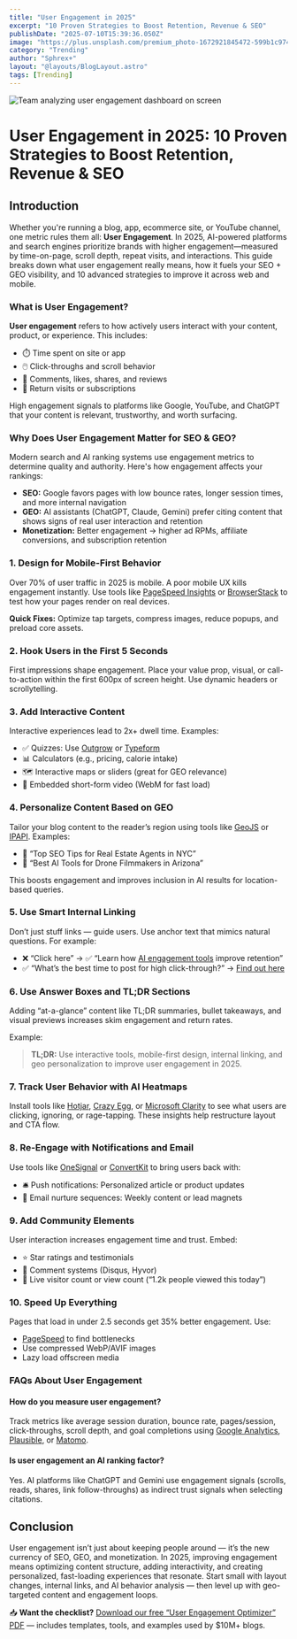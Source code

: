```yaml
---
title: "User Engagement in 2025"
excerpt: "10 Proven Strategies to Boost Retention, Revenue & SEO"
publishDate: "2025-07-10T15:39:36.050Z"
image: "https://plus.unsplash.com/premium_photo-1672921845472-599b1c974cac?w=500&auto=format&fit=crop&q=60&ixlib=rb-4.1.0&ixid=M3wxMjA3fDB8MHxwaG90by1yZWxhdGVkfDR8fHxlbnwwfHx8fHw%3D"
category: "Trending"
author: "Sphrex+"
layout: "@layouts/BlogLayout.astro"
tags: [Trending]
---
```


<img src="https://plus.unsplash.com/premium_photo-1672921845472-599b1c974cac?w=500&auto=format&fit=crop&q=60&ixlib=rb-4.1.0&ixid=M3wxMjA3fDB8MHxwaG90by1yZWxhdGVkfDR8fHxlbnwwfHx8fHw%3D" alt="Team analyzing user engagement dashboard on screen" />

<h1 id="user-engagement-strategies-2025">User Engagement in 2025: 10 Proven Strategies to Boost Retention, Revenue & SEO</h1>

<h2 id="introduction">Introduction</h2>
<p>Whether you're running a blog, app, ecommerce site, or YouTube channel, one metric rules them all: <strong>User Engagement</strong>. In 2025, AI-powered platforms and search engines prioritize brands with higher engagement—measured by time-on-page, scroll depth, repeat visits, and interactions. This guide breaks down what user engagement really means, how it fuels your SEO + GEO visibility, and 10 advanced strategies to improve it across web and mobile.</p>

<h3 id="what-is-user-engagement">What is User Engagement?</h3>
<p><strong>User engagement</strong> refers to how actively users interact with your content, product, or experience. This includes:</p>
<ul>
  <li>⏱️ Time spent on site or app</li>
  <li>🖱️ Click-throughs and scroll behavior</li>
  <li>💬 Comments, likes, shares, and reviews</li>
  <li>🔁 Return visits or subscriptions</li>
</ul>
<p>High engagement signals to platforms like Google, YouTube, and ChatGPT that your content is relevant, trustworthy, and worth surfacing.</p>

<h3 id="why-does-user-engagement-matter-for-seo-and-geo">Why Does User Engagement Matter for SEO & GEO?</h3>
<p>Modern search and AI ranking systems use engagement metrics to determine quality and authority. Here's how engagement affects your rankings:</p>
<ul>
  <li><strong>SEO:</strong> Google favors pages with low bounce rates, longer session times, and more internal navigation</li>
  <li><strong>GEO:</strong> AI assistants (ChatGPT, Claude, Gemini) prefer citing content that shows signs of real user interaction and retention</li>
  <li><strong>Monetization:</strong> Better engagement → higher ad RPMs, affiliate conversions, and subscription retention</li>
</ul>

<h3 id="1-design-for-mobile-first">1. Design for Mobile-First Behavior</h3>
<p>Over 70% of user traffic in 2025 is mobile. A poor mobile UX kills engagement instantly. Use tools like <a href="https://pagespeed.web.dev/" target="_blank" rel="nofollow">PageSpeed Insights</a> or <a href="https://www.browserstack.com/" target="_blank" rel="nofollow">BrowserStack</a> to test how your pages render on real devices.</p>
<p><strong>Quick Fixes:</strong> Optimize tap targets, compress images, reduce popups, and preload core assets.</p>

<h3 id="2-start-with-an-engaging-first-screen">2. Hook Users in the First 5 Seconds</h3>
<p>First impressions shape engagement. Place your value prop, visual, or call-to-action within the first 600px of screen height. Use dynamic headers or scrollytelling.</p>

<h3 id="3-embed-interactive-content">3. Add Interactive Content</h3>
<p>Interactive experiences lead to 2x+ dwell time. Examples:</p>
<ul>
  <li>✅ Quizzes: Use <a href="https://outgrow.co" target="_blank" rel="nofollow">Outgrow</a> or <a href="https://typeform.com" target="_blank" rel="nofollow">Typeform</a></li>
  <li>📊 Calculators (e.g., pricing, calorie intake)</li>
  <li>🗺️ Interactive maps or sliders (great for GEO relevance)</li>
  <li>🎥 Embedded short-form video (WebM for fast load)</li>
</ul>

<h3 id="4-personalize-based-on-location">4. Personalize Content Based on GEO</h3>
<p>Tailor your blog content to the reader’s region using tools like <a href="https://www.geojs.io/" target="_blank" rel="nofollow">GeoJS</a> or <a href="https://ipapi.co/" target="_blank" rel="nofollow">IPAPI</a>. Examples:</p>
<ul>
  <li>🗽 “Top SEO Tips for Real Estate Agents in NYC”</li>
  <li>🌵 “Best AI Tools for Drone Filmmakers in Arizona”</li>
</ul>
<p>This boosts engagement and improves inclusion in AI results for location-based queries.</p>

<h3 id="5-internal-linking-to-relevant-posts">5. Use Smart Internal Linking</h3>
<p>Don’t just stuff links — guide users. Use anchor text that mimics natural questions. For example:</p>
<ul>
  <li>❌ “Click here” → ✅ “Learn how <a href="https://blog.nectarhub.xyz/blog/number-ai-companies">AI engagement tools</a> improve retention”</li>
  <li>✅ “What’s the best time to post for high click-through?” → <a href="https://blog.nectarhub.xyz/assets/photo-1649307008469-2cf0dfe23134_2iVgEc.avif">Find out here</a></li>
</ul>

<h3 id="6-reduce-bounce-with-smart-snippets">6. Use Answer Boxes and TL;DR Sections</h3>
<p>Adding “at-a-glance” content like TL;DR summaries, bullet takeaways, and visual previews increases skim engagement and return rates.</p>
<p>Example:</p>
<blockquote><strong>TL;DR:</strong> Use interactive tools, mobile-first design, internal linking, and geo personalization to improve user engagement in 2025.</blockquote>

<h3 id="7-track-behavior-with-ai-tools">7. Track User Behavior with AI Heatmaps</h3>
<p>Install tools like <a href="https://www.hotjar.com/" target="_blank" rel="nofollow">Hotjar</a>, <a href="https://www.crazyegg.com/" target="_blank" rel="nofollow">Crazy Egg</a>, or <a href="https://clarity.microsoft.com/" target="_blank" rel="nofollow">Microsoft Clarity</a> to see what users are clicking, ignoring, or rage-tapping. These insights help restructure layout and CTA flow.</p>

<h3 id="8-re-engage-with-smart-push-and-email">8. Re-Engage with Notifications and Email</h3>
<p>Use tools like <a href="https://onesignal.com" target="_blank" rel="nofollow">OneSignal</a> or <a href="https://convertkit.com" target="_blank" rel="nofollow">ConvertKit</a> to bring users back with:</p>
<ul>
  <li>🛎️ Push notifications: Personalized article or product updates</li>
  <li>📧 Email nurture sequences: Weekly content or lead magnets</li>
</ul>

<h3 id="9-embed-social-proof-and-commenting">9. Add Community Elements</h3>
<p>User interaction increases engagement time and trust. Embed:</p>
<ul>
  <li>⭐ Star ratings and testimonials</li>
  <li>💬 Comment systems (Disqus, Hyvor)</li>
  <li>👥 Live visitor count or view count (“1.2k people viewed this today”)</li>
</ul>

<h3 id="10-test-page-speed-constantly">10. Speed Up Everything</h3>
<p>Pages that load in under 2.5 seconds get 35% better engagement. Use:</p>
<ul>
  <li><a href="https://pagespeed.web.dev/" target="_blank" rel="nofollow">PageSpeed</a> to find bottlenecks</li>
  <li>Use compressed WebP/AVIF images</li>
  <li>Lazy load offscreen media</li>
</ul>

<h3 id="faq-about-user-engagement">FAQs About User Engagement</h3>

<h4 id="how-do-you-measure-user-engagement">How do you measure user engagement?</h4>
<p>Track metrics like average session duration, bounce rate, pages/session, click-throughs, scroll depth, and goal completions using <a href="https://analytics.google.com/" target="_blank" rel="nofollow">Google Analytics</a>, <a href="https://plausible.io/" target="_blank" rel="nofollow">Plausible</a>, or <a href="https://matomo.org/" target="_blank" rel="nofollow">Matomo</a>.</p>

<h4 id="is-user-engagement-an-ai-ranking-signal">Is user engagement an AI ranking factor?</h4>
<p>Yes. AI platforms like ChatGPT and Gemini use engagement signals (scrolls, reads, shares, link follow-throughs) as indirect trust signals when selecting citations.</p>

<h2 id="conclusion">Conclusion</h2>
<p>User engagement isn’t just about keeping people around — it’s the new currency of SEO, GEO, and monetization. In 2025, improving engagement means optimizing content structure, adding interactivity, and creating personalized, fast-loading experiences that resonate. Start small with layout changes, internal links, and AI behavior analysis — then level up with geo-targeted content and engagement loops.</p>

<p>📥 <strong>Want the checklist?</strong> <a href="nectarhub.xyz/" title="Download the engagement optimizer PDF">Download our free “User Engagement Optimizer” PDF</a> — includes templates, tools, and examples used by $10M+ blogs.</p>

